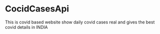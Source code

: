 # CocidCasesApi
This is covid based website show daily covid cases real and gives the best covid details in INDIA
